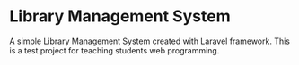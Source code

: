 Library Management System
=======
A simple Library Management System created with Laravel framework. This is a test project for teaching students web programming.
